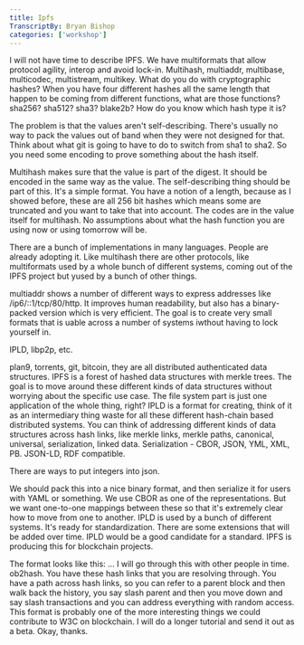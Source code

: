 ```yaml
---
title: Ipfs
TranscriptBy: Bryan Bishop
categories: ['workshop']
---
```


I will not have time to describe IPFS. We have multiformats that allow protocol agility, interop and avoid lock-in. Multihash, multiaddr, multibase, multicodec, multistream, multikey. What do you do with cryptographic hashes? When you have four different hashes all the same length that happen to be coming from different functions, what are those functions? sha256? sha512? sha3? blake2b? How do you know which hash type it is?

The problem is that the values aren't self-describing. There's usually no way to pack the values out of band when they were not designed for that. Think about what git is going to have to do to switch from sha1 to sha2. So you need some encoding to prove something about the hash itself.

Multihash makes sure that the value is part of the digest. It should be encoded in the same way as the value. The self-describing thing should be part of this. It's a simple format. You have a notion of a length, because as I showed before, these are all 256 bit hashes which means some are truncated and you want to take that into account. The codes are in the value itself for multihash. No assumptions about what the hash function you are using now or using tomorrow will be.

There are a bunch of implementations in many languages. People are already adopting it. Like multihash there are other protocols, like multiformats used by a whole bunch of different systems, coming out of the IPFS project but yused by a bunch of other things.

multiaddr shows a number of different ways to express addresses like /ip6/::1/tcp/80/http. It improves human readability, but also has a binary-packed version which is very efficient. The goal is to create very small formats that is uable across a number of systems iwthout having to lock yourself in.

IPLD, libp2p, etc.

plan9, torrents, git, bitcoin, they are all distributed authenticated data structures. IPFS is a forest of hashed data structures with merkle trees. The goal is to move around these different kinds of data structures without worrying about the specific use case. The file system part is just one application of the whole thing, right? IPLD is a format for creating, think of it as an intermediary thing waste for all these different hash-chain based distributed systems. You can think of addressing different kinds of data structures across hash links, like merkle links, merkle paths, canonical, universal, serialization, linked data. Serialization - CBOR, JSON, YML, XML, PB. JSON-LD, RDF compatible.

There are ways to put integers into json.

We should pack this into a nice binary format, and then serialize it for users with YAML or something. We use CBOR as one of the representations. But we want one-to-one mappings between these so that it's extremely clear how to move from one to another. IPLD is used by a bunch of different systems. It's ready for standardization. There are some extensions that will be added over time. IPLD would be a good candidate for a standard. IPFS is producing this for blockchain projects.

The format looks like this: ... I will go through this with other people in time. ob2hash. You have these hash links that you are resolving through. You have a path across hash links, so you can refer to a parent block and then walk back the history, you say slash parent and then you move down and say slash transactions and you can address everything with random access. This format is probably one of the more interesting things we could contribute to W3C on blockchain. I will do a longer tutorial and send it out as a beta. Okay, thanks.
